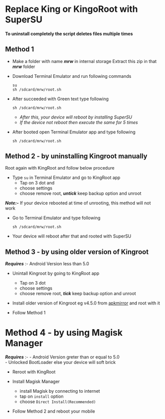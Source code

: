 # Replace King or KingoRoot with SuperSU

#### To uninstall completely the script deletes files multiple times

## Method 1

- Make a folder with name _**mrw**_ in internal storage
  Extract this zip in that _**mrw**_ folder

- Download Terminal Emulator and run following commands

  `su`  
  `sh /sdcard/mrw/root.sh`

- After succeeded with Green text type following

  `sh /sdcard/mrw/root.sh`

  - *After this, your device will reboot by installing SuperSU*
  - *If the device not reboot then execute the same for 5 times*

- After booted open Terminal Emulator app and type following

  `sh /sdcard/mrw/root.sh`

## Method 2 - by uninstalling Kingroot manually
Root again with KingRoot
and follow below procedure

- Type `su` in Terminal Emulator and go to KingRoot app
  - Tap on 3 dot and
  - choose settings
  - choose remove root, _**untick**_ keep backup option and unroot

_**Note:-**_ If your device rebooted at time of unrooting, this method will not work

- Go to Terminal Emulator and type following

  `sh /sdcard/mrw/root.sh`

- Your device will reboot after that and rooted with SuperSU

## Method 3 - by using older version of Kingroot
_**Requires**_ :- Android Version less than 5.0

- Unintall Kingroot by going to KingRoot app
  - Tap on 3 dot
  - choose settings
  - choose remove root, _**tick**_ keep backup option and unroot

- Install older version of Kingroot eg v4.5.0 from [apkmirror](https://www.apkmirror.com/apk/kingroot-studio/kingroot/kingroot-4-5-0-release/)
  and root with it

- Follow Method 1

# Method 4 - by using Magisk Manager
_**Requires**_ :- - Android Version greter than or equal to 5.0  
                     - Unlocked BootLoader else your device will soft brick

- Reroot with KingRoot

- Install Magisk Manager
  - install Magisk by connecting to internet
  - tap on `install` option
  - choose `Direct Install(Recommended)`

* Follow Method 2 and reboot your mobile
